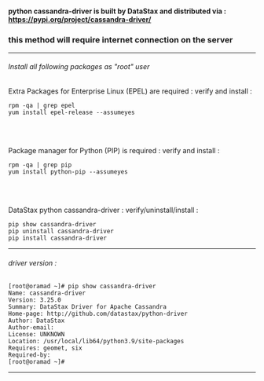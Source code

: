 #### python cassandra-driver is built by DataStax and distributed via : https://pypi.org/project/cassandra-driver/

### this method will require internet connection on the server

---

###### Install all following packages as "root" user

Extra Packages for Enterprise Linux (EPEL) are required : verify and install :
```
rpm -qa | grep epel
yum install epel-release --assumeyes
```

<br><br>

Package manager for Python (PIP) is required : verify and install :
```
rpm -qa | grep pip
yum install python-pip --assumeyes
```

<br><br>

DataStax python cassandra-driver : verify/uninstall/install :
```
pip show cassandra-driver
pip uninstall cassandra-driver
pip install cassandra-driver
```

---

###### driver version :

```
[root@oramad ~]# pip show cassandra-driver
Name: cassandra-driver
Version: 3.25.0
Summary: DataStax Driver for Apache Cassandra
Home-page: http://github.com/datastax/python-driver
Author: DataStax
Author-email:
License: UNKNOWN
Location: /usr/local/lib64/python3.9/site-packages
Requires: geomet, six
Required-by:
[root@oramad ~]#
```

---

